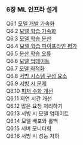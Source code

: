 ### 6장 ML 인프라 설계

Q6.1 [모델 개발 가속화](./q6-01.md)  
Q6.2 [모델 학습 가속화](./q6-02.md)  
Q6.3 [모델 학습 분산](./q6-03.md)  
Q6.4 [모델 학습 파이프라인 평가](./q6-04.md)  
Q6.5 [분산 학습 오류](./q6-05.md)  
Q6.6 [모델 업데이트](./q6-06.md)  
Q6.7 [모델 최적화](./q6-07.md)  
Q6.8 [서빙 시스템 구성 요소](./q6-08.md)  
Q6.9 [서빙 시 문제](./q6-09.md)  
Q6.10 [피처 수화 개선](./q6-10.md)  
Q6.11 지연 시간 개선  
Q6.12 많은 요청 처리하기  
Q6.13 서빙 시 모델 업데이트  
Q6.14 모델 배포와 롤백  
Q6.15 서버 모니터링  
Q6.16 서빙 시 성능 저하
